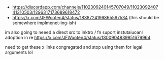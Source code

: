 - https://discordapp.com/channels/1102309240145707049/1102309240741310503/1296317173689618472
- https://x.com/JFWooten4/status/1838724196865597534 (this should be somewhere implmenet-ing-ish)

im also going to neeed a direct src to inktro / fn suport instutaiuoanl adoption in re https://x.com/JFWooten4/status/1800904839951679964



need to get these x links congregated and stop using them for legal arguments lol

